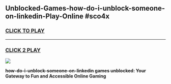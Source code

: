 
## Unblocked-Games-how-do-i-unblock-someone-on-linkedin-Play-Online #sco4x
<h3>
<a href="https://news.freeplayer.one?title=how-do-i-unblock-someone-on-linkedin&ref=3">CLICK TO PLAY</a></h3>
<hr>

<h3>
<a href="https://news.freeplayer.one?title=how-do-i-unblock-someone-on-linkedin&ref=3">CLICK 2 PLAY</a>
  
</h3>

<a href="https://news.freeplayer.one?title=how-do-i-unblock-someone-on-linkedin&ref=3"><img src="https://clearcache.store/games.png"></a>


**how-do-i-unblock-someone-on-linkedin games unblocked: Your Gateway to Fun and Accessible Online Gaming**
